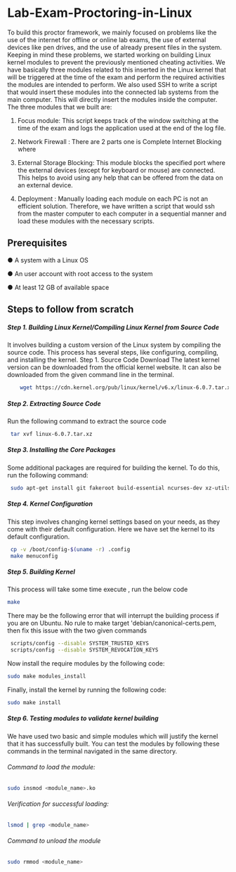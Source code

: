 # Lab-Exam-Proctoring-in-Linux
To build this proctor framework, we mainly focused on problems like the use of the internet for
offline or online lab exams, the use of external devices like pen drives, and the use of already
present files in the system. Keeping in mind these problems, we started working on building
Linux kernel modules to prevent the previously mentioned cheating activities. We have basically
three modules related to this inserted in the Linux kernel that will be triggered at the time of the
exam and perform the required activities the modules are intended to perform. We also used SSH
to write a script that would insert these modules into the connected lab systems from the main
computer. This will directly insert the modules inside the computer. The three modules that we
built are:

 1. Focus module: This script keeps track of the window switching at the time of the exam and logs the application
      used at the end of the log file.
     
  2. Network Firewall : There are 2 parts one is Complete Internet Blocking where
     
  3. External Storage Blocking: This module blocks the specified port where the external
     devices (except for keyboard or mouse) are connected. This helps to avoid using any
     help that can be offered from the data on an external device.
     
  4. Deployment : Manually loading each module on each PC is not an efficient solution.
      Therefore, we have written a script that would ssh from the master computer to each
       computer in a sequential manner and load these modules with the necessary scripts.


## Prerequisites
● A system with a Linux OS

● An user account with root access to the system

● At least 12 GB of available space



## Steps to follow from scratch
##### Step 1. Building Linux Kernel/Compiling Linux Kernel from Source Code
 It involves building a custom version of the Linux system by compiling the source code. This
process has several steps, like configuring, compiling, and installing the kernel.
Step 1. Source Code Download
The latest kernel version can be downloaded from the official kernel website. It can also be
downloaded from the given command line in the terminal.

 ```bash
     wget https://cdn.kernel.org/pub/linux/kernel/v6.x/linux-6.0.7.tar.xz
```

##### Step 2. Extracting Source Code
Run the following command to extract the source code
  ```bash
   tar xvf linux-6.0.7.tar.xz
```

##### Step 3. Installing the Core Packages
Some additional packages are required for building the kernel. To do this, run the
following command:
```bash
 sudo apt-get install git fakeroot build-essential ncurses-dev xz-utils libssl-dev bc flex libelf-dev bison
```

##### Step 4. Kernel Configuration
This step involves changing kernel settings based on your needs, as they come with their default
configuration. Here we have set the kernel to its default configuration.
```bash
 cp -v /boot/config-$(uname -r) .config
 make menuconfig
```

##### Step 5. Building Kernel
This process will take some time execute , run the below code
```bash
make
```
There may be the following error that will interrupt the building process if you are on Ubuntu.
No rule to make target 'debian/canonical-certs.pem, then fix this issue with the two given commands
```bash
 scripts/config --disable SYSTEM_TRUSTED_KEYS
 scripts/config --disable SYSTEM_REVOCATION_KEYS
```
Now install the require modules by the following code:
```bash
sudo make modules_install
```
Finally, install the kernel by running the following code:
```bash
sudo make install
```

##### Step 6. Testing modules to validate kernel building
We have used two basic and simple modules which will justify the kernel that it has successfully
built.
You can test the modules by following these commands in the terminal navigated in the same
directory.

###### Command to load the module:
```bash
sudo insmod <module_name>.ko
```

###### Verification for successful loading:
```bash
lsmod | grep <module_name>
```


###### Command to unload the module
```bash
sudo rmmod <module_name>
```

